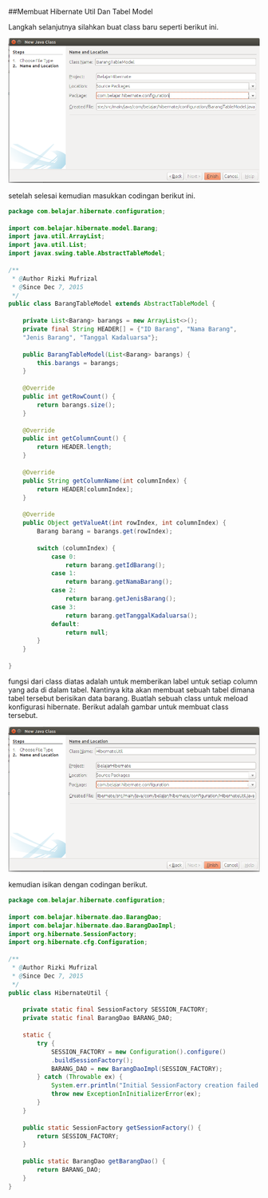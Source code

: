 ##Membuat Hibernate Util Dan Tabel Model

Langkah selanjutnya silahkan buat class baru seperti berikut ini.

![](../gambar/screenshot7.png)

setelah selesai kemudian masukkan codingan berikut ini.

```java
package com.belajar.hibernate.configuration;

import com.belajar.hibernate.model.Barang;
import java.util.ArrayList;
import java.util.List;
import javax.swing.table.AbstractTableModel;

/**
 * @Author Rizki Mufrizal
 * @Since Dec 7, 2015
 */
public class BarangTableModel extends AbstractTableModel {

    private List<Barang> barangs = new ArrayList<>();
    private final String HEADER[] = {"ID Barang", "Nama Barang", 
    "Jenis Barang", "Tanggal Kadaluarsa"};

    public BarangTableModel(List<Barang> barangs) {
        this.barangs = barangs;
    }

    @Override
    public int getRowCount() {
        return barangs.size();
    }

    @Override
    public int getColumnCount() {
        return HEADER.length;
    }

    @Override
    public String getColumnName(int columnIndex) {
        return HEADER[columnIndex];
    }

    @Override
    public Object getValueAt(int rowIndex, int columnIndex) {
        Barang barang = barangs.get(rowIndex);

        switch (columnIndex) {
            case 0:
                return barang.getIdBarang();
            case 1:
                return barang.getNamaBarang();
            case 2:
                return barang.getJenisBarang();
            case 3:
                return barang.getTanggalKadaluarsa();
            default:
                return null;
        }
    }

}

```

fungsi dari class diatas adalah untuk memberikan label untuk setiap column yang ada di dalam tabel. Nantinya kita akan membuat sebuah tabel dimana tabel tersebut berisikan data barang. Buatlah sebuah class untuk meload konfigurasi hibernate. Berikut adalah gambar untuk membuat class tersebut.

![](../gambar/screenshot8.png)

kemudian isikan dengan codingan berikut.

```java
package com.belajar.hibernate.configuration;

import com.belajar.hibernate.dao.BarangDao;
import com.belajar.hibernate.dao.BarangDaoImpl;
import org.hibernate.SessionFactory;
import org.hibernate.cfg.Configuration;

/**
 * @Author Rizki Mufrizal
 * @Since Dec 7, 2015
 */
public class HibernateUtil {

    private static final SessionFactory SESSION_FACTORY;
    private static final BarangDao BARANG_DAO;

    static {
        try {
            SESSION_FACTORY = new Configuration().configure()
            .buildSessionFactory();
            BARANG_DAO = new BarangDaoImpl(SESSION_FACTORY);
        } catch (Throwable ex) {
            System.err.println("Initial SessionFactory creation failed." + ex);
            throw new ExceptionInInitializerError(ex);
        }
    }

    public static SessionFactory getSessionFactory() {
        return SESSION_FACTORY;
    }

    public static BarangDao getBarangDao() {
        return BARANG_DAO;
    }
}
```